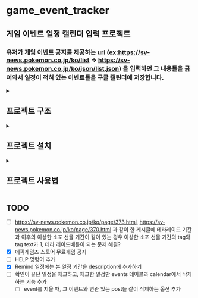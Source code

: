 # game_event_tracker
## 게임 이벤트 일정 캘린더 입력 프로젝트
### 유저가 게임 이벤트 공지를 제공하는 url (ex:https://sv-news.pokemon.co.jp/ko/list => https://sv-news.pokemon.co.jp/ko/json/list.json) 을 입력하면 그 내용들을 긁어와서 일정이 적혀 있는 이벤트들을 구글 캘린더에 저장합니다.

<details>
<summary> <h2> 프로젝트 구조 </h2> </summary>
<div markdown="1">

```
game-event-calendar/
├── cmd/
│   └── main.go            // 엔트리 포인트
├── internal/
│   ├── commands/          // CLI 명령어 기능
│   │   ├── commands.go
│   │   ├── addsite.go
│   │   ├── sites.go
│   │   ├── crawl.go
│   │   ├── posts.go
│   │   ├── events.go
│   │   ├── cal.go
│   │   └── delete.go
│   ├── crawler/           // 웹 크롤러(공지 긁어오기)
│   │   └── crawler.go
│   ├── parser/            // 일정 정보 파싱
│   │   └── parser.go
│   ├── calendar/          // 구글 캘린더 연동
│   │   └── calendar.go
│   ├── database/          // sqlc 생성 코드
│   │   ├── db.go
│   │   ├── models.go
│   │   ├── sites.sql.go
│   │   ├── posts.sql.go
│   │   └── evetns.sql.go
│   └── config/            // 설정(토큰, URL 등) 관리
│       └── config.go
├── sql/
│   ├── schema/            // sql 데이터베이스 마이그레이션 모음 (goose)
│   │   ├── 001_sites.sql
│   │   ├── 002_posts.sql
│   │   ├── 003_events.sql
│   │   ├── 004_post_registered.sql
│   │   └── 005_event_event_cal_ids.sql
│   └── queries/           // sql 쿼리 모음
│       ├── sites.sql
│       ├── posts.sql
│       └── events.sql
├── go.mod
├── go.sum
├── .gitignore
├── .env                   // 필요 설정 값 저장
├── .env_example
└── README.md
```

</div>
</details>


<details>
<summary> <h2> 프로젝트 설치 </h2> </summary>
<div markdown="1">

### 1. go v1.24 또는 그 이후 버전 설치
```bash
curl -sS https://webi.sh/golang | sh
```

<details>
<summary> <h3> 2. Postgres v15 또는 이후 버전 설치 및 설정 </h3> </summary>
<div markdown="1">

#### 2-1. Postgres 설치(리눅스 Ubuntu 기준)
```bash
sudo apt update
sudo apt install postgresql postgresql-contrib
```
* #### 설치가 완료되면 자동으로 운영체제(리눅스) 레벨의 `postgres`라는 유저 계정이 생성

#### 2-2. postgres 계정 비밀 번호 설정하기
```bash
sudo passwd postgres
```
* #### 입력 시 비밀번호를 2번 입력하는 프롬프트가 생성되고, 입력한 비밀번호가 `postgres` 계정 로그인 비밀번호로 설정

#### 2-3. Postgres server 백그라운드 실행
```bash
sudo service postgresql start
```
#### 2-4. psql 쉘 사용하기
```bash
sudo -u postgres psql
```
* #### 명령어 입력하면 psql shell 이 새 prompt (`postgres=#`)를 표시

#### 2-5. 새 데이터베이스 생성
```bash
# psql shell(postgres=#)에 입력하기
CREATE DATABASE <db_name>;
# ex: CREATE DATABASE tracker;
```
#### 2-6. 데이터베이스 내 사용자 비밀번호 설정
```bash
# psql shell(postgres=#)에 입력하기
# 생성한 데이터베이스에 연결
\c <db_name>
# <db_name>=# 형태의 새 프롬프트 표시

# 데이터베이스에 연결된 상태에서(<db_name>=#)
# DB 내 사용자 postgres 비밀번호 설정
ALTER USER postgres PASSWORD '<your_password>';
``` 
* #### 여기서 설정한 비밀번호가 뒤에 나올 `connection string`에 들어가는 비밀번호
* #### `sudo passwd postgres`로 위에서 설정한 리눅스 OS상 postgres 유저의 비밀번호와 별개

</div>
</details>

### 3. 프로젝트 로컬 다운로드
```bash
git clone https://github.com/paokimsiwoong/game_event_tracker
```

### 4. goose 설치 및 up migration 실행
#### 4-1. goose 설치
```bash
go install github.com/pressly/goose/v3/cmd/goose@latest
```
#### 4-2. up migration 실행
```bash
# 프로젝트의 sql/schema directory 경로에서 아래 명령어를 실행
goose postgres <connection_string> up
```
* #### `connection string`은 `"postgres://postgres:<database user's password>@localhost:5432/<database name>"`의 형태. 
    * #### 위에서 `ALTER USER postgres PASSWORD '<your_password>';`로 설정한 비밀번호 입력
    * #### (postgres 기본 포트는 `5432`)
* #### up migration을 실행하고 나면 프로젝트에 필요한 데이터 테이블들이 데이터베이스 내부에 생성

<details>
<summary> <h3> 5. Google Cloud에서 새 프로젝트 생성하기 </h3> </summary>
<div markdown="1">

#### 5-1. 웹 브라우저에서 [Google Cloud Console](https://console.cloud.google.com) 접속
* #### Google 계정 필요

#### 5-2. 프로젝트 선택 도구로 새 프로젝트 생성 페이지 들어가기
* #### Google Cloud Console페이지 상단 왼쪽의 Google Cloud 로고 오른쪽에 있는 프로젝트 선택 도구 클릭
* #### 새 프로젝트 버튼 클릭

#### 5-3. 프로젝트 정보 입력
* #### 프로젝트 이름, 위치는 자유롭게 입력 가능
* #### 입력 완료 후 만들기 버튼 클릭

#### 5-4. 해당 프로젝트 선택하기
* #### Google Cloud 로고 오른쪽의 프로젝트 선택 도구 부분에 생성한 프로젝트가 선택되어 있는지 확인하기
* #### 선택되어 있지 않으면 선택 도구를 클릭해 프로젝트를 찾고 선택하기

#### 5-5. 사용자 인증 정보 만들기
* #### Google Cloud 로고 왼쪽의 탐색 메뉴(가로줄 3개 모양)을 선택하고 제품 탭 밑의 API 및 서비스 페이지 클릭
* #### API 및 서비스 페이지 왼쪽에 보이는 하위 메뉴에서 사용자 인증 정보 클릭
* #### 표시된 페이지에서 + 사용자 인증 정보 만들기 버튼을 찾아 클릭하고 표시된 선택지 중 OAuth 클라이언트 ID 선택
* #### 애플리케이션 유형은 데스크톱 앱으로 설정하고 이름 설정 뒤 만들기 버튼 클릭
    * #### ***생성 완료 후 표시되는 정보(`client id, client 보안 비밀번호`)는 다시 볼 수 없으므로 정보들을 따로 안전한 곳에 메모해두고, 반드시 json 파일을 다운로드하기***
* #### 다운로드한 json 파일을 프로젝트 폴더 내부에 저장
    * #### json 파일의 이름은 `client_secret_<client id>.apps.googleusercontent.com.json`와 같은 형태로 되어 있고, 원하는 이름으로 변경해도 문제 없음

#### 5-6. Google 인증 플랫폼 테스트 사용자 설정
* #### [Google 인증 플랫폼](https://console.cloud.google.com/auth/) 페이지에서 대상 하위 메뉴 선택
* #### 표시된 페이지에서 테스트 사용자 섹션 밑의 + Add users 버튼을 클릭하고 구글 캘린더에 일정을 추가하려고 하는 구글 계정을 입력
    * ####  프로젝트 프로그램을 최초 실행할 때, 로컬에 액세스 토큰을 저장하는 과정에 프로그램이 출력한 주소에 접속해 프로그램에서 사용하는 구글 API 기능 권한을 승인하는 과정이 이루어지는 데, 그 때 테스트 사용자에 등록하지 않은 구글 계정은 권한 승인이 불가능

</div>
</details>

### 6. .env 파일 설정
#### 6-1. 프로젝트 폴더 루트 경로(.env_example이 존재하는 경로)에 .env 파일 생성
#### 6-2. .env_example 을 참고하며 .env 내용 작성
```bash
# db connection string
DB_URL="postgres://<username>:<password>@localhost:5432/<dbname>?sslmode=disable"
# 일정을 업로드할 캘린더 id (기본값 primary를 쓰면 로그인한 사용자의 기본 캘린더에 일정이 업로드)
CALENDAR_ID = "primary"
# 5. 에서 생성한 Google Cloud Console 사용자 인증 정보 json 파일 위치
CLIENT_SECRET_FILE_PATH="OAuth 2.0 클라이언트 인증 정보 json 절대경로"
# OAuth 2.0 인증 과정에서 생성되고 사용될 액세스 토큰 저장 위치
TOKEN_FILE_PATH="로컬 OAuth 2.0 액세스 토큰 절대경로"
```

### 7. 로컬 액세스 토큰 생성
#### 7-1. 프로그램 최초 실행
```bash
# 프로젝트 루트 폴더에서 실행
go run ./cmd sites
```
* #### 실행하면 `브라우저에서 URL을 열고 인증코드를 입력하세요:`과 `https://accounts.google.com/o/oauth2/auth?access_type=offline&client_id=.....` 형태의 url이 출력되고 사용자의 인증코드 입력을 기다린다
#### 7-2. 표시된 url에 접속
* #### 출력된 url에 웹 브라우저 등을 이용해 접속하면 구글 계정에 로그인하는 페이지가 표시된다. 여기서 5-6에서 등록한 테스트 사용자 구글 계정으로 로그인한다.
* #### 로그인하면 연결되는 새 페이지의 링크에 포함된 인증 코드를 찾아 복사해 사용자 입력을 기다리는 터미널에 입력한다.   
    * #### 링크는 `http://localhost/?state=state-token&code={인증코드}&scope=https://www.googleapis.com/auth/calendar`의 형태로 `code=` 뒤에 나타나는 인증코드를 복사한다.
        * #### 로그인 시 연결되는 `http://localhost`는 Google Cloud Console 사용자 인증 정보 json 파일의 installed 키 안에 redirect_uris 필드에 저장된 값을 따른다.


</div>
</details>


<details>
<summary> <h2> 프로젝트 사용법 </h2> </summary>
<div markdown="1">

```bash
# build 없이 사용할 경우
go run ./cmd <commmand name> <argument1> <argument2> ...
```
```bash
# build
go build -o <app_name>
# 빌드 후 실행
<app_name> <commmand name> <argument1> <argument2> ...
```

### 명령어
#### `sites`
* #### `sites` 테이블에 저장된 크롤 가능한 사이트 리스트. `Name`에 표시된 값을 `crawl` 명령어에 사용
#### `crawl`
* #### 주어진 기간 내에 게시된 이벤트 공지 글을 받아 `posts` 테이블에 데이터를 저장
* #### `crawl <site name> <duration>`
    * #### `<site name>`: 현재 `pokesv` 또는 `epic` 가능
    * #### `<duration>`: 정수로 크롤링 일수 입력
#### `posts`
* #### 저장된 이벤트 게시글 전부를 리스트로 출력
* #### 추가 옵션
    * #### `ongoing`
        * #### 진행중인 이벤트의 게시글만 리스트로 출력
    * #### `upcoming`
        * #### 진행중이거나 진행 예정인 이벤트의 게시글만 리스트로 출력
    * #### `period <duration>`
        * #### 주어진 기간 내에 게시된 게시글만 리스트로 출력
#### `events`
* #### 이벤트의 종류, 진행 기간 등을 담은 `events` 테이블의 데이터들을 리스트로 출력
    * #### `posts`는 동일한 이벤트에 대한 공지를 여러번 게시한 경우 그 중복 공지들이 전부 표시되지만, `events`는 중복 게시된 이벤트여도 한번만 표시
* #### `events r`, `events -r`, `events register`, `events -register`
    * #### `posts` 테이블의 데이터들을 `events` 테이블에 입력한 후 리스트 출력
#### `calendar`
* #### `events` 테이블에 저장된 이벤트들을 구글 캘린더에 입력
* #### 추가 옵션
    * #### `ongoing`
        * #### 진행 중인 이벤트만 입력
    * #### `upcoming`
        * #### 진행 중이거나 진행 예정인 이벤트만 입력
    * #### `wr`
        * #### 시작, 중간, 종료 리마인드를 추가 (기본값)
    * #### `nr`
        * #### 시작, 중간, 종료 리마인드를 미추가
    * #### `or`
        * #### 시작, 중간, 종료 리마인드만 구글 캘린더에 입력
#### `delete`
* #### db의 데이터를 지우는 명령어
* #### 필수 옵션
    * #### `site`
        * #### `sites` 테이블에 저장된 데이터를 삭제. `post`나 `event`와 다르게 전체 삭제 기능 없음
        * #### `site` 필수 옵션
            * #### `name 사이트_이름` 또는 `n 사이트_이름`
                * #### 이름으로 지정된 사이트 삭제
            * #### `url 사이트_이름` 또는 `u 사이트_이름`
                * #### url로 지정된 사이트 삭제
    * #### `post`
        * #### `posts` 테이블에 저장된 데이터를 삭제
        * #### `post` 추가 옵션
            * #### `old`
                * #### 종료된 이벤트에 관련한 게시글들만 삭제
            * #### `name <siteName>`, `n <siteName>`
                * #### 이름으로 지정한 사이트에서 크롤링한 게시글들만 삭제
            * #### `url <siteURL>`, `u <siteURL>`
                * #### url로 지정한 사이트에서 크롤링한 게시글들만 삭제
            * #### `id <postUUID>`, `ID <postUUID>`
                * #### 해당 `UUID`를 가지는 `post`를 `posts` 테이블에서 삭제
    * #### `event`
        * #### `events` 테이블에 저장된 데이터를 지우고, 해당 데이터가 구글 캘린더에 입력되어 있을 경우 그 구글 캘린더 일정도 삭제
        * #### `event` 추가 옵션
            * #### `id <postUUID>`, `ID <postUUID>`
                * #### 해당 `UUID`를 가지는 `event`를 `events` 테이블에서 삭제하고 구글 캘린더에서도 삭제
#### `addsite <siteName> <siteURL>`
* #### `sites` 테이블에 데이터를 추가하는 명령어
* #### `addsite`로 추가한 뒤, `internal/crawler/crawler.go`에 해당 사이트 크롤링 함수를 추가해야 `crawl` 명령어에서 추가한 사이트로 크롤링 가능


</div>
</details>


## TODO
- [ ] https://sv-news.pokemon.co.jp/ko/page/373.html, https://sv-news.pokemon.co.jp/ko/page/370.html 과 같이 한 게시글에 테라레이드 기간과 이후의 이상한 소포 선물 기간이 같이 있는 경우 이상한 소포 선물 기간의 tag와 tag text가 1, 테라 레이드배틀이 되는 문제 해결?
- [X] 에픽게임즈 스토어 무료게임 공지
- [ ] HELP 명령어 추가
- [X] Remind 일정에는 본 일정 기간을 description에 추가하기
- [ ] 확인이 끝난 일정을 체크하고, 체크한 일정만 events 테이블과 calendar에서 삭제하는 기능 추가
    - [ ] event를 지울 때, 그 이벤트와 연관 있는 post들 같이 삭제하는 옵션 추가